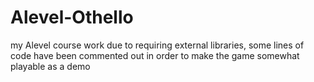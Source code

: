 # Alevel-Othello
my Alevel course work due to requiring external libraries, some lines of code have been commented out in order to make the game somewhat playable as a demo
